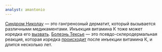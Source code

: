```yaml
---
analyst: amantonio
---
```


[Синдром Николау](https://en.wikipedia.org/wiki/Livedoid_dermatitis) — это гангренозный дерматит, который вызывается различными медикаментами. Инъекция витамина К тоже может изредка его [вызвать](https://www.ncbi.nlm.nih.gov/pubmed/19277707/).
[Болезнь Тексье](https://en.wikipedia.org/wiki/Texier's_disease) — это псевдо-склеродермальная реакция, которая изредка [происходит](https://www.ncbi.nlm.nih.gov/pubmed/9615122/) после инъекции витамина К, и длится несколько лет.
